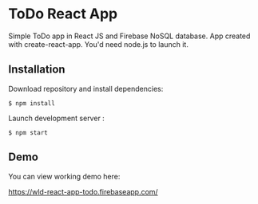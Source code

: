 # ToDo React App

Simple ToDo app in React JS and Firebase NoSQL database.
App created with create-react-app. You'd need node.js to launch it.

## Installation

Download repository and install dependencies:

```
$ npm install
```
Launch development server :

```
$ npm start
```
## Demo
You can view working demo here:

https://wld-react-app-todo.firebaseapp.com/